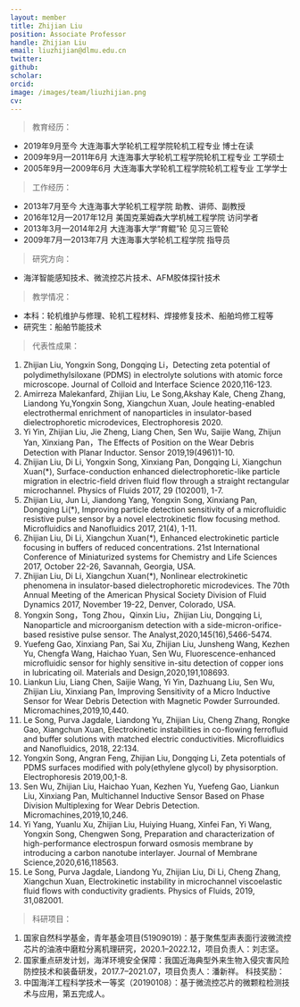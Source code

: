 ```yaml
---
layout: member
title: Zhijian Liu
position: Associate Professor
handle: Zhijian Liu
email: liuzhijian@dlmu.edu.cn
twitter: 
github: 
scholar:
orcid: 
image: /images/team/liuzhijian.png
cv: 
---
```


> 教育经历：

- 2019年9月至今 大连海事大学轮机工程学院轮机工程专业 博士在读
- 2009年9月—2011年6月 大连海事大学轮机工程学院轮机工程专业 工学硕士
- 2005年9月—2009年6月 大连海事大学轮机工程学院轮机工程专业 工学学士

> 工作经历：

- 2013年7月至今 大连海事大学轮机工程学院 助教、讲师、副教授
- 2016年12月—2017年12月 美国克莱姆森大学机械工程学院 访问学者
- 2013年3月—2014年2月 大连海事大学“育鲲”轮 见习三管轮
- 2009年7月—2013年7月 大连海事大学轮机工程学院 指导员

> 研究方向：

- 海洋智能感知技术、微流控芯片技术、AFM胶体探针技术

> 教学情况：

- 本科：轮机维护与修理、轮机工程材料、焊接修复技术、船舶坞修工程等
- 研究生：船舶节能技术

> 代表性成果：

1. Zhijian Liu, Yongxin Song, Dongqing Li，Detecting zeta potential of polydimethylsiloxane (PDMS) in electrolyte solutions with atomic force microscope. Journal of Colloid and Interface Science 2020,116-123.
2. Amirreza Malekanfard, Zhijian Liu, Le Song,Akshay Kale, Cheng Zhang, Liandong Yu,Yongxin Song, Xiangchun Xuan, Joule heating-enabled electrothermal enrichment of nanoparticles in insulator-based dielectrophoretic microdevices, Electrophoresis 2020.
3. Yi Yin, Zhijian Liu, Jie Zheng, Liang Chen, Sen Wu, Saijie Wang, Zhijun Yan, Xinxiang Pan，The Effects of Position on the Wear Debris Detection with Planar Inductor. Sensor 2019,19(4961)1-10.
4. Zhijian Liu, Di Li, Yongxin Song, Xinxiang Pan, Dongqing Li, Xiangchun Xuan(*), Surface-conduction enhanced dielectrophoretic-like particle migration in electric-field driven fluid flow through a straight rectangular microchannel. Physics of Fluids 2017, 29 (102001), 1-7.
5. Zhijian Liu, Jun Li, Jiandong Yang, Yongxin Song, Xinxiang Pan, Dongqing Li(*), Improving particle detection sensitivity of a microfluidic resistive pulse sensor by a novel electrokinetic flow focusing method. Microfluidics and Nanofluidics 2017, 21(4), 1-11.
6. Zhijian Liu, Di Li, Xiangchun Xuan(*), Enhanced electrokinetic particle focusing in buffers of reduced concentrations. 21st International Conference of Miniaturized systems for Chemistry and Life Sciences 2017, October 22-26, Savannah, Georgia, USA.
7. Zhijian Liu, Di Li, Xiangchun Xuan(*), Nonlinear electrokinetic phenomena in insulator-based dielectrophoretic microdevices. The 70th Annual Meeting of the American Physical Society Division of Fluid Dynamics 2017, November 19-22, Denver, Colorado, USA.
8. Yongxin Song，Tong Zhou，Qinxin Liu，Zhijian Liu, Dongqing Li, Nanoparticle and microorganism detection with a side-micron-orifice-based resistive pulse sensor. The Analyst,2020,145(16),5466-5474.
9. Yuefeng Gao, Xinxiang Pan, Sai Xu, Zhijian Liu, Junsheng Wang, Kezhen Yu, Chengfa Wang, Haichao Yuan, Sen Wu, Fluorescence-enhanced microfluidic sensor for highly sensitive in-situ detection of copper ions in lubricating oil. Materials and Design,2020,191,108693.
10. Liankun Liu, Liang Chen, Saijie Wang, Yi Yin, Dazhuang Liu, Sen Wu, Zhijian Liu, Xinxiang Pan, Improving Sensitivity of a Micro Inductive Sensor for Wear Debris Detection with Magnetic Powder Surrounded. Micromachines,2019,10,440.
11. Le Song, Purva Jagdale, Liandong Yu, Zhijian Liu, Cheng Zhang, Rongke Gao, Xiangchun Xuan, Electrokinetic instabilities in co-flowing ferrofluid and buffer solutions with matched electric conductivities. Microfluidics and Nanofluidics, 2018, 22:134.
12. Yongxin Song, Angran Feng, Zhijian Liu, Dongqing Li, Zeta potentials of PDMS surfaces modified with poly(ethylene glycol) by physisorption. Electrophoresis 2019,00,1-8.
13. Sen Wu, Zhijian Liu, Haichao Yuan, Kezhen Yu, Yuefeng Gao, Liankun Liu, Xinxiang Pan, Multichannel Inductive Sensor Based on Phase Division Multiplexing for Wear Debris Detection. Micromachines,2019,10,246.
14. Yi Yang, Yuanlu Xu, Zhijian Liu, Huiying Huang, Xinfei Fan, Yi Wang, Yongxin Song, Chengwen Song, Preparation and characterization of high-performance electrospun forward osmosis membrane by introducing a carbon nanotube interlayer. Journal of Membrane Science,2020,616,118563.
15. Le Song, Purva Jagdale, Liandong Yu, Zhijian Liu, Di Li, Cheng Zhang, Xiangchun Xuan, Electrokinetic instability in microchannel viscoelastic fluid flows with conductivity gradients. Physics of Fluids, 2019, 31,082001.

> 科研项目：

1. 国家自然科学基金，青年基金项目(51909019)：基于聚焦型声表面行波微流控芯片的油液中磨粒分离机理研究，2020.1–2022.12，项目负责人：刘志坚。
2. 国家重点研发计划，海洋环境安全保障：我国近海典型外来生物入侵灾害风险防控技术和装备研发，2017.7–2021.07，项目负责人：潘新祥。
科技奖励：
3. 中国海洋工程科学技术一等奖（20190108）：基于微流控芯片的微颗粒检测技术与应用，第五完成人。
